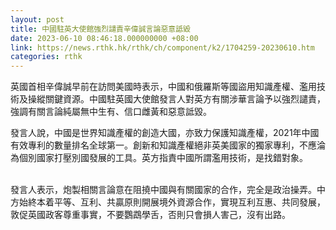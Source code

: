 ```yaml
---
layout: post
title: 中國駐英大使館強烈譴責辛偉誠言論惡意詆毀
date: 2023-06-10 08:46:18.000000000 +08:00
link: https://news.rthk.hk/rthk/ch/component/k2/1704259-20230610.htm
categories: rthk
---
```


英國首相辛偉誠早前在訪問美國時表示，中國和俄羅斯等國盜用知識產權、濫用技術及操縱關鍵資源。中國駐英國大使館發言人對英方有關涉華言論予以強烈譴責，強調有關言論純屬無中生有、信口雌黃和惡意詆毀。

發言人說，中國是世界知識產權的創造大國，亦致力保護知識產權，2021年中國有效專利的數量排名全球第一。創新和知識產權絕非英美國家的獨家專利，不應淪為個別國家打壓別國發展的工具。英方指責中國所謂濫用技術，是找錯對象。       

發言人表示，炮製相關言論意在阻撓中國與有關國家的合作，完全是政治操弄。中方始終本着平等、互利、共贏原則開展境外資源合作，實現互利互惠、共同發展，敦促英國政客尊重事實，不要鸚鵡學舌，否則只會損人害己，沒有出路。
